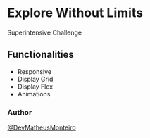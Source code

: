 # Explore Without Limits

Superintensive Challenge

## Functionalities

- Responsive
- Display Grid
- Display Flex
- Animations

### Author

[@DevMatheusMonteiro](https://github.com/DevMatheusMonteiro)
